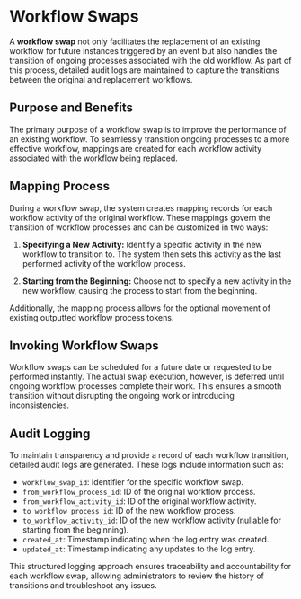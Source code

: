 # Workflow Swaps

A **workflow swap** not only facilitates the replacement of an existing workflow for future instances triggered by an event but also handles the transition of ongoing processes associated with the old workflow. As part of this process, detailed audit logs are maintained to capture the transitions between the original and replacement workflows.

## Purpose and Benefits

The primary purpose of a workflow swap is to improve the performance of an existing workflow. To seamlessly transition ongoing processes to a more effective workflow, mappings are created for each workflow activity associated with the workflow being replaced.

## Mapping Process

During a workflow swap, the system creates mapping records for each workflow activity of the original workflow. These mappings govern the transition of workflow processes and can be customized in two ways:

1. **Specifying a New Activity:** Identify a specific activity in the new workflow to transition to. The system then sets this activity as the last performed activity of the workflow process.

2. **Starting from the Beginning:** Choose not to specify a new activity in the new workflow, causing the process to start from the beginning.

Additionally, the mapping process allows for the optional movement of existing outputted workflow process tokens.

## Invoking Workflow Swaps

Workflow swaps can be scheduled for a future date or requested to be performed instantly. The actual swap execution, however, is deferred until ongoing workflow processes complete their work. This ensures a smooth transition without disrupting the ongoing work or introducing inconsistencies.

## Audit Logging

To maintain transparency and provide a record of each workflow transition, detailed audit logs are generated. These logs include information such as:

- `workflow_swap_id`: Identifier for the specific workflow swap.
- `from_workflow_process_id`: ID of the original workflow process.
- `from_workflow_activity_id`: ID of the original workflow activity.
- `to_workflow_process_id`: ID of the new workflow process.
- `to_workflow_activity_id`: ID of the new workflow activity (nullable for starting from the beginning).
- `created_at`: Timestamp indicating when the log entry was created.
- `updated_at`: Timestamp indicating any updates to the log entry.

This structured logging approach ensures traceability and accountability for each workflow swap, allowing administrators to review the history of transitions and troubleshoot any issues.
